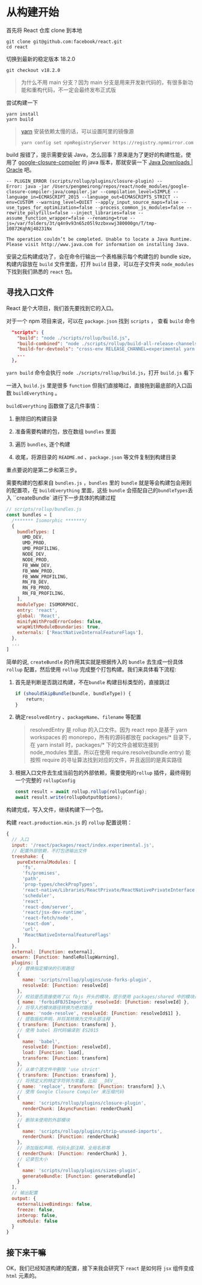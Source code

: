 # 从构建开始

首先将 React 仓库 clone 到本地

```shell
git clone git@github.com:facebook/react.git
cd react
```

切换到最新的稳定版本 18.2.0

```shell
git checkout v18.2.0
```

> 为什么不用 main 分支？因为 main 分支是用来开发新代码的，有很多新功能和重构代码，不一定会最终发布正式版

尝试构建一下

```shell
yarn install
yarn build
```

> [yarn](https://yarnpkg.com) 安装依赖太慢的话，可以设置阿里的镜像源 
> 
> ```shell
> yarn config set npmRegistryServer https://registry.npmmirror.com
> ```

build 报错了，提示需要安装 Java，怎么回事？原来是为了更好的构建性能，使用了 [google-closure-compiler](https://www.npmjs.com/package/google-closure-compiler) 的 java 版本，那就安装一下 [Java Downloads | Oracle](https://www.oracle.com/java/technologies/downloads/) 吧。

```shell
-- PLUGIN_ERROR (scripts/rollup/plugins/closure-plugin) --
Error: java -jar /Users/pengmeirong/repos/react/node_modules/google-closure-compiler-java/compiler.jar --compilation_level=SIMPLE --language_in=ECMASCRIPT_2015 --language_out=ECMASCRIPT5_STRICT --env=CUSTOM --warning_level=QUIET --apply_input_source_maps=false --use_types_for_optimization=false --process_common_js_modules=false --rewrite_polyfills=false --inject_libraries=false --assume_function_wrapper=false --renaming=true --js=/var/folders/3t/q4n9v93n65z05l9zzbxvwj380000gn/T/tmp-10872KqhNj48231Nx

The operation couldn’t be completed. Unable to locate a Java Runtime.
Please visit http://www.java.com for information on installing Java.
```

安装之后构建成功了，会在命令行输出一个表格展示每个构建包的 bundle size， 构建内容放在 `build` 文件里面，打开 `build` 目录，可以在子文件夹 `node_modules` 下找到我们熟悉的 `react` 包。

## 寻找入口文件

React 是个大项目，我们首先要找到它的入口。

对于一个 npm 项目来说，可以在 `package.json` 找到 `scripts` ， 查看 `build` 命令

```json
  "scripts": {
    "build": "node ./scripts/rollup/build.js",
    "build-combined": "node ./scripts/rollup/build-all-release-channels.js",
    "build-for-devtools": "cross-env RELEASE_CHANNEL=experimental yarn build react/index,react/jsx,react-dom/index,react-dom/unstable_testing,react-is,react-debug-tools,scheduler,react-test-renderer,react-refresh,react-art --type=NODE && cp -r ./build/node_modules build/oss-experimental/"
    ...
  },
```

`yarn build` 命令会执行 `node ./scripts/rollup/build.js`，打开 `build.js` 看下

一进入 `build.js` 里是很多 `function` 但我们直接略过，直接拖到最底部的入口函数 `buildEverything` 。

`buildEverything` 函数做了这几件事情：

1. 删除旧的构建目录

2. 准备需要构建的包，放在数组 `bundles` 里面

3. 遍历 `bundles`, 逐个构建

4. 收尾，将源目录的 `README.md` 、`package.json` 等文件复制到构建目录

重点要说的是第二步和第三步。

需要构建的包都来自 `bundles.js` ，`bundles` 里的 `bundle` 就是等会构建包会用到的配置项，在 `buildEverything` 里面，这些 `bundle` 会搭配自己的`bundleTypes`丢入 ``createBundle` 进行下一步具体的构建过程

```js
// scripts/rollup/bundles.js
const bundles = [
  /******* Isomorphic *******/
  {
    bundleTypes: [
      UMD_DEV,
      UMD_PROD,
      UMD_PROFILING,
      NODE_DEV,
      NODE_PROD,
      FB_WWW_DEV,
      FB_WWW_PROD,
      FB_WWW_PROFILING,
      RN_FB_DEV,
      RN_FB_PROD,
      RN_FB_PROFILING,
    ],
    moduleType: ISOMORPHIC,
    entry: 'react',
    global: 'React',
    minifyWithProdErrorCodes: false,
    wrapWithModuleBoundaries: true,
    externals: ['ReactNativeInternalFeatureFlags'],
  },
  ...
]
```

简单的说, `createBundle` 的作用其实就是根据传入的 `bundle` 去生成一份具体 `rollup` 配置，然后使用 `rollup` 完成整个打包构建。我们来具体看下流程:

1. 首先是判断是否跳过构建，不在`bundle` 构建目标类型的，直接跳过
   
   ```js
   if (shouldSkipBundle(bundle, bundleType)) {
       return;
   }
   ```

2. 确定`resolvedEntry` 、`packageName`、`filename` 等配置
   
   > resolvedEntry 是 rollup 的入口文件。因为 react repo 是基于 yarn workspaces 的 monorepo，所有的源码都放在 packages/* 目录下，在 yarn install 时，packages/* 下的文件会被软连接到 node_modules 里面，所以在使用 require.resolve(bundle.entry) 能按照 require 的寻址算法找到对应的文件，并且返回的是真实路径

3. 根据入口文件去生成当前包的外部依赖，需要使用的`rollup` 插件，最终得到一个完整的 `rollupConfig`
   
   ```js
   const result = await rollup.rollup(rollupConfig);
   await result.write(rollupOutputOptions);
   ```

构建完成，写入文件，继续构建下一个包。

构建 `react.production.min.js` 的 `rollup` 配置说明：

```js
{
  // 入口
  input: '/react/packages/react/index.experimental.js',
  // 配置外部依赖，不打包进输出文件
  treeshake: {
    pureExternalModules: [
      'fs',
      'fs/promises',
      'path',
      'prop-types/checkPropTypes',
      'react-native/Libraries/ReactPrivate/ReactNativePrivateInterface',
      'scheduler',
      'react',
      'react-dom/server',
      'react/jsx-dev-runtime',
      'react-fetch/node',
      'react-dom',
      'url',
      'ReactNativeInternalFeatureFlags'
    ]
  },
  external: [Function: external],
  onwarn: [Function: handleRollupWarning],
  plugins: [
    // 替换指定模块的引用路径
    {
      name: 'scripts/rollup/plugins/use-forks-plugin',
      resolveId: [Function: resolveId]
    },
    // 校验是否直接使用了以 fbjs 开头的模块，提示使用 packages/shared 中的模块进行替代
    { name: 'forbidFBJSImports', resolveId: [Function: resolveId] },
    // 将导入的模块路径转换为绝对路径
    { name: 'node-resolve', resolveId: [Function: resolveId$1] },
    // 提取版权声明，并将其转换为文件头部注释
    { transform: [Function: transform] },
    // 使用 babel 将代码编译到 ES2015
    {
      name: 'babel',
      resolveId: [Function: resolveId],
      load: [Function: load],
      transform: [Function: transform]
    },
    // 从单个源文件中删除 'use strict'
    { transform: [Function: transform] },
    // 将预定义的特定字符转为常量，比如 __DEV__
    { name: 'replace', transform: [Function: transform] },\
    // 使用 Google Closure Compiler 来压缩代码
    {
      name: 'scripts/rollup/plugins/closure-plugin',
      renderChunk: [AsyncFunction: renderChunk]
    },
    // 删除未使用的外部模块
    {
      name: 'scripts/rollup/plugins/strip-unused-imports',
      renderChunk: [Function: renderChunk]
    },
    // 添加版权声明、代码头部注释、全局名称等
    { renderChunk: [Function: renderChunk] },
    // 记录包大小
    {
      name: 'scripts/rollup/plugins/sizes-plugin',
      generateBundle: [Function: generateBundle]
    }
  ],
  // 输出配置
  output: {
    externalLiveBindings: false,
    freeze: false,
    interop: false,
    esModule: false
  }
}
```

## 接下来干嘛

OK，我们已经知道构建的配置，接下来我会研究下 `react` 是如何将 `jsx` 组件变成 `html` 元素的。
